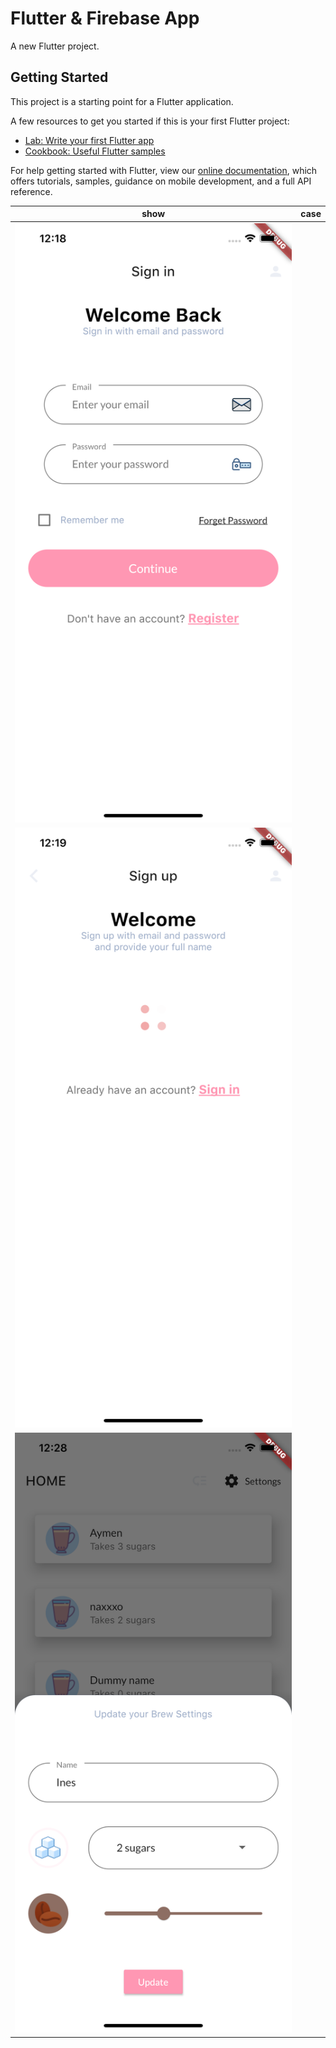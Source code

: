 # Flutter & Firebase App

A new Flutter project.

## Getting Started

This project is a starting point for a Flutter application.

A few resources to get you started if this is your first Flutter project:

- [Lab: Write your first Flutter app](https://flutter.dev/docs/get-started/codelab)
- [Cookbook: Useful Flutter samples](https://flutter.dev/docs/cookbook)

For help getting started with Flutter, view our
[online documentation](https://flutter.dev/docs), which offers tutorials,
samples, guidance on mobile development, and a full API reference.

show | case
------------ | -------------
![alt text](https://github.com/nouhben/flutter-firebase/blob/master/assets/images/1.png) | |![alt text](https://github.com/nouhben/flutter-firebase/blob/master/assets/images/2.png)
![alt text](https://github.com/nouhben/flutter-firebase/blob/master/assets/images/3.png) | |![alt text](https://github.com/nouhben/flutter-firebase/blob/master/assets/images/4.png)
![alt text](https://github.com/nouhben/flutter-firebase/blob/master/assets/images/5.png) | |![alt text](https://github.com/nouhben/flutter-firebase/blob/master/assets/images/5.png)



